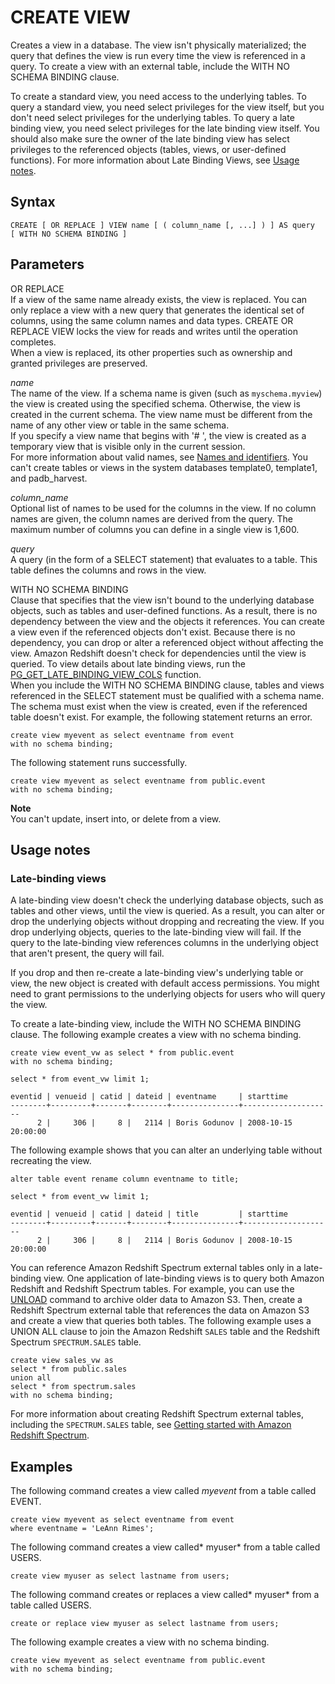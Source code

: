 # CREATE VIEW<a name="r_CREATE_VIEW"></a>

Creates a view in a database\. The view isn't physically materialized; the query that defines the view is run every time the view is referenced in a query\. To create a view with an external table, include the WITH NO SCHEMA BINDING clause\.

To create a standard view, you need access to the underlying tables\. To query a standard view, you need select privileges for the view itself, but you don't need select privileges for the underlying tables\. To query a late binding view, you need select privileges for the late binding view itself\. You should also make sure the owner of the late binding view has select privileges to the referenced objects \(tables, views, or user\-defined functions\)\. For more information about Late Binding Views, see [Usage notes](#r_CREATE_VIEW_usage_notes)\.

## Syntax<a name="r_CREATE_VIEW-synopsis"></a>

```
CREATE [ OR REPLACE ] VIEW name [ ( column_name [, ...] ) ] AS query
[ WITH NO SCHEMA BINDING ]
```

## Parameters<a name="r_CREATE_VIEW-parameters"></a>

OR REPLACE   
If a view of the same name already exists, the view is replaced\. You can only replace a view with a new query that generates the identical set of columns, using the same column names and data types\. CREATE OR REPLACE VIEW locks the view for reads and writes until the operation completes\.  
When a view is replaced, its other properties such as ownership and granted privileges are preserved\. 

 *name*   
The name of the view\. If a schema name is given \(such as `myschema.myview`\) the view is created using the specified schema\. Otherwise, the view is created in the current schema\. The view name must be different from the name of any other view or table in the same schema\.   
If you specify a view name that begins with '\# ', the view is created as a temporary view that is visible only in the current session\.  
For more information about valid names, see [Names and identifiers](r_names.md)\. You can't create tables or views in the system databases template0, template1, and padb\_harvest\.

 *column\_name*   
Optional list of names to be used for the columns in the view\. If no column names are given, the column names are derived from the query\. The maximum number of columns you can define in a single view is 1,600\.

 *query*   
A query \(in the form of a SELECT statement\) that evaluates to a table\. This table defines the columns and rows in the view\. 

 WITH NO SCHEMA BINDING   
Clause that specifies that the view isn't bound to the underlying database objects, such as tables and user\-defined functions\. As a result, there is no dependency between the view and the objects it references\. You can create a view even if the referenced objects don't exist\. Because there is no dependency, you can drop or alter a referenced object without affecting the view\. Amazon Redshift doesn't check for dependencies until the view is queried\. To view details about late binding views, run the [PG\_GET\_LATE\_BINDING\_VIEW\_COLS](PG_GET_LATE_BINDING_VIEW_COLS.md) function\.  
When you include the WITH NO SCHEMA BINDING clause, tables and views referenced in the SELECT statement must be qualified with a schema name\. The schema must exist when the view is created, even if the referenced table doesn't exist\. For example, the following statement returns an error\.   

```
create view myevent as select eventname from event
with no schema binding;
```
The following statement runs successfully\.  

```
create view myevent as select eventname from public.event
with no schema binding;
```

**Note**  
You can't update, insert into, or delete from a view\. 

## Usage notes<a name="r_CREATE_VIEW_usage_notes"></a>



### Late\-binding views<a name="r_CREATE_VIEW_late-binding-views"></a>

A late\-binding view doesn't check the underlying database objects, such as tables and other views, until the view is queried\. As a result, you can alter or drop the underlying objects without dropping and recreating the view\. If you drop underlying objects, queries to the late\-binding view will fail\. If the query to the late\-binding view references columns in the underlying object that aren't present, the query will fail\. 

 If you drop and then re\-create a late\-binding view's underlying table or view, the new object is created with default access permissions\. You might need to grant permissions to the underlying objects for users who will query the view\. 

To create a late\-binding view, include the WITH NO SCHEMA BINDING clause\. The following example creates a view with no schema binding\. 

```
create view event_vw as select * from public.event
with no schema binding;

select * from event_vw limit 1;

eventid | venueid | catid | dateid | eventname     | starttime          
--------+---------+-------+--------+---------------+--------------------
      2 |     306 |     8 |   2114 | Boris Godunov | 2008-10-15 20:00:00
```

The following example shows that you can alter an underlying table without recreating the view\. 

```
alter table event rename column eventname to title;

select * from event_vw limit 1;

eventid | venueid | catid | dateid | title         | starttime          
--------+---------+-------+--------+---------------+--------------------
      2 |     306 |     8 |   2114 | Boris Godunov | 2008-10-15 20:00:00
```

You can reference Amazon Redshift Spectrum external tables only in a late\-binding view\. One application of late\-binding views is to query both Amazon Redshift and Redshift Spectrum tables\. For example, you can use the [UNLOAD](r_UNLOAD.md) command to archive older data to Amazon S3\. Then, create a Redshift Spectrum external table that references the data on Amazon S3 and create a view that queries both tables\. The following example uses a UNION ALL clause to join the Amazon Redshift `SALES` table and the Redshift Spectrum `SPECTRUM.SALES` table\.

```
create view sales_vw as
select * from public.sales
union all
select * from spectrum.sales
with no schema binding;
```

For more information about creating Redshift Spectrum external tables, including the `SPECTRUM.SALES` table, see [Getting started with Amazon Redshift Spectrum](c-getting-started-using-spectrum.md)\.

## Examples<a name="r_CREATE_VIEW-examples"></a>

The following command creates a view called *myevent* from a table called EVENT\. 

```
create view myevent as select eventname from event
where eventname = 'LeAnn Rimes';
```

The following command creates a view called* myuser* from a table called USERS\. 

```
create view myuser as select lastname from users;
```

The following command creates or replaces a view called* myuser* from a table called USERS\. 

```
create or replace view myuser as select lastname from users;
```

The following example creates a view with no schema binding\. 

```
create view myevent as select eventname from public.event
with no schema binding;
```
